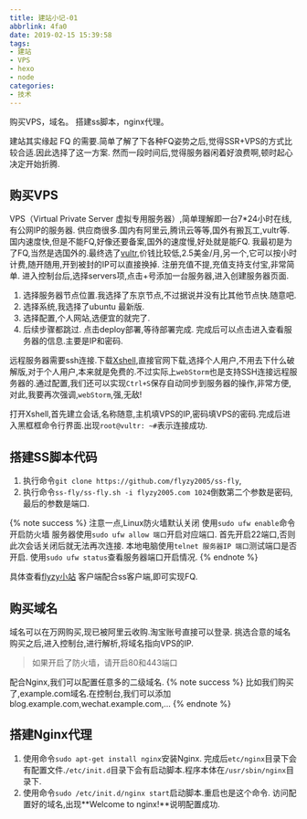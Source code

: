 ```yaml
---
title: 建站小记-01
abbrlink: 4fa0
date: 2019-02-15 15:39:58
tags:
- 建站
- VPS
- hexo
- node
categories:
- 技术
---
```


购买VPS，域名。
搭建ss脚本，nginx代理。

<!--less-->
建站其实缘起  FQ 的需要.简单了解了下各种FQ姿势之后,觉得SSR+VPS的方式比较合适.因此选择了这一方案.
然而一段时间后,觉得服务器闲着好浪费啊,顿时起心决定开始折腾.

## 购买VPS
VPS（Virtual Private Server 虚拟专用服务器）,简单理解即一台7*24小时在线,有公网IP的服务器.
供应商很多.国内有阿里云,腾讯云等等,国外有搬瓦工,vultr等.国内速度快,但是不能FQ,好像还要备案,国外的速度慢,好处就是能FQ.
我最初是为了FQ,当然是选国外的.最终选了[vultr](https://www.vultr.com/),价钱比较低,2.5美金/月,另一个,它可以按小时计费,随开随用,开到被封的IP可以直接换掉.
注册充值不提,充值支持支付宝,非常简单.
进入控制台后,选择servers项,点击+号添加一台服务器,进入创建服务器页面.
1. 选择服务器节点位置.我选择了东京节点,不过据说并没有比其他节点快.随意吧.
2. 选择系统,我选择了ubuntu 最新版.
3. 选择配置,个人网站,选便宜的就完了.
4. 后续步骤都跳过.
点击deploy部署,等待部署完成.
完成后可以点击进入查看服务器的信息.主要是IP和密码.

远程服务器需要ssh连接.下载[Xshell](https://www.netsarang.com),直接官网下载,选择个人用户,不用去下什么破解版,对于个人用户,本来就是免费的.不过实际上`webStorm`也是支持SSH连接远程服务器的.通过配置,我们还可以实现`Ctrl+S`保存自动同步到服务器的操作,非常方便,对此,我要再次强调,`webStorm`,强,无敌!

打开Xshell,首先建立会话,名称随意,主机填VPS的IP,密码填VPS的密码.完成后进入黑框框命令行界面.出现`root@vultr: ~#`表示连接成功.

## 搭建SS脚本代码
1. 执行命令`git clone https://github.com/flyzy2005/ss-fly`,
2. 执行命令`ss-fly/ss-fly.sh -i flyzy2005.com 1024`倒数第二个参数是密码,最后的参数是端口.

{% note success %}
    注意一点,Linux防火墙默认关闭
    使用`sudo ufw enable`命令开启防火墙
    服务器使用`sudo ufw allow 端口`开启对应端口.
    首先开启22端口,否则此次会话关闭后就无法再次连接.
    本地电脑使用`telnet 服务器IP 端口`测试端口是否开启.
    使用`sudo ufw status`查看服务器端口开启情况.
{% endnote %}

具体查看[flyzy小站](https://www.flyzy2005.com/fan-qiang/shadowsocks/install-shadowsocks-in-one-command/)
客户端配合ss客户端,即可实现FQ.


## 购买域名
域名可以在万网购买,现已被阿里云收购.淘宝账号直接可以登录.
挑选合意的域名购买之后,进入控制台,进行解析,将域名指向VPS的IP.
> 如果开启了防火墙，请开启80和443端口

配合Nginx,我们可以配置任意多的二级域名.
{% note success %}
比如我们购买了,example.com域名.在控制台,我们可以添加
blog.example.com,wechat.example.com,...
{% endnote %}

## 搭建Nginx代理
1. 使用命令`sudo apt-get install nginx`安装Nginx.
完成后`etc/nginx`目录下会有配置文件.`/etc/init.d`目录下会有启动脚本.程序本体在`/usr/sbin/nginx`目录下.
2. 使用命令`sudo /etc/init.d/nginx start`启动脚本.重启也是这个命令.
访问配置好的域名,出现**Welcome to nginx!**说明配置成功.


